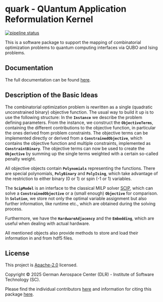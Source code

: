 # quark - QUantum Application Reformulation Kernel

[![pipeline status](https://gitlab.com/quantum-computing-software/quark//badges/development/pipeline.svg)](https://gitlab.com/quantum-computing-software/quark/-/commits/development)

This is a software package to support the mapping of combinatorial optimization problems to quantum computing interfaces via QUBO and Ising problems.

## Documentation

The full documentation can be found [here](https://quantum-computing-software.gitlab.io/quark/).

## Description of the Basic Ideas

The combinatorial optimization problem is rewritten as a single (quadratic unconstrained binary) objective function.
The usual way to build it up is to use the following structure:
In the **`Instance`** we describe the problem defining parameters.
From the instance, we construct the **`ObjectiveTerms`**,
containing the different contributions to the objective function,
in particular the ones derived from problem constraints.
The objective terms can be implemented directly or derived from a **`ConstrainedObjective`**,
which contains the objective function and multiple constraints, implemented as **`ConstraintBinary`**.
The objective terms can now be used to create the **`Objective`**
by summing up the single terms weighted with a certain so-called penalty weight.

All objective objects contain **`Polynomials`** representing the functions.
There are special polynomials, **`PolyBinary`** and **`PolyIsing`**,
which take advantage of the restriction to either binary (0 or 1) or spin (-1 or 1) variables.

The **`ScipModel`** is an interface to the classical MILP solver [SCIP](https://scip.zib.de/),
which can solve a **`ConstrainedObjective`** or a (small enough) **`Objective`** for comparison.
In **`Solution`**, we store not only the optimal variable assignment but also further information,
like runtime etc., which are obtained during the solving process.

Furthermore, we have the **`HardwareAdjacency`** and the **`Embedding`**,
which are useful when dealing with actual hardware.

All mentioned objects also provide methods to store and load their information in and from hdf5 files.

## License

This project is [Apache-2.0](https://gitlab.com/quantum-computing-software/quark/-/blob/development/LICENSE) licensed.

Copyright © 2025 German Aerospace Center (DLR) - Institute of Software Technology (SC). 

Please find the individual contributors [here](https://gitlab.com/quantum-computing-software/quark/-/blob/development/CONTRIBUTORS) 
and information for citing this package [here](https://gitlab.com/quantum-computing-software/quark/-/blob/development/CITATION.cff).
